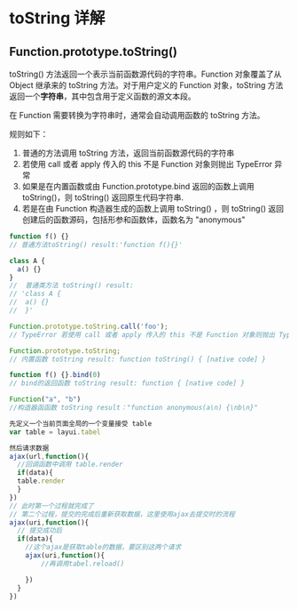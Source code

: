 # toString 详解

## Function.prototype.toString()

toString() 方法返回一个表示当前函数源代码的字符串。Function 对象覆盖了从 Object 继承来的 toString 方法。对于用户定义的 Function 对象，toString 方法返回一个**字符串**，其中包含用于定义函数的源文本段。

在 Function 需要转换为字符串时，通常会自动调用函数的 toString 方法。

规则如下：

1. 普通的方法调用 toString 方法，返回当前函数源代码的字符串
2. 若使用 call 或者 apply 传入的 this 不是 Function 对象则抛出 TypeError 异常
3. 如果是在内置函数或由 Function.prototype.bind 返回的函数上调用 toString()，则 toString() 返回原生代码字符串.
4. 若是在由 Function 构造器生成的函数上调用 toString() ，则 toString() 返回创建后的函数源码，包括形参和函数体，函数名为 "anonymous"

```js
function f() {}
// 普通方法toString() result:'function f(){}'

class A {
  a() {}
}
//  普通类方法 toString() result:
// 'class A {
//  a() {}
//  }'

Function.prototype.toString.call('foo');
// TypeError 若使用 call 或者 apply 传入的 this 不是 Function 对象则抛出 TypeError 异常

Function.prototype.toString;
// 内置函数 toString result: function toString() { [native code] }

function f() {}.bind(0)
// bind的返回函数 toString result: function { [native code] }

Function("a", "b")
//构造器函函数 toString result："function anonymous(a\n) {\nb\n}"
```

```js
先定义一个当前页面全局的一个变量接受 table
var table = layui.tabel

然后请求数据
ajax(url,function(){
  //回调函数中调用 table.render
  if(data){
  table.render
  }
})
// 此时第一个过程就完成了
// 第二个过程，提交的完成后重新获取数据，这里使用ajax去提交时的流程
ajax(uri,function(){
  // 提交成功后
  if(data){
    //这个ajax是获取table的数据，要区别这两个请求
    ajax(uri,function(){
        //再调用tabel.reload()

    })
  }
})
```
